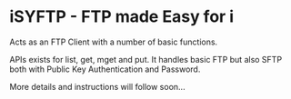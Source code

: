 # iSYFTP - FTP made Easy for i

Acts as an FTP Client with a number of basic functions.

APIs exists for list, get, mget and put. It handles basic FTP but also SFTP both with Public Key Authentication and Password.

More details and instructions will follow soon...